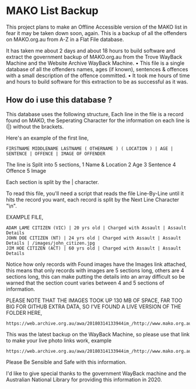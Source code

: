 # MAKO List Backup
This project plans to make an Offline Accessible version of the MAKO list in fear it may be taken down soon, again.
This is a backup of all the offenders on MAKO.org.au from A-Z in a Flat File database.
   
It has taken me about 2 days and about 18 hours to build software and extract the government backup of MAKO.org.au from the Trove WayBack Machine and the Website Archive WayBack Machine.
• This file is a single database of all the offenders names, ages (if known), sentences & offences with a small description of the offence committed.
• It took me hours of time and hours to build software for this extraction to be as successful as it was.

## How do i use this database ?
This database uses the following structure,
Each line in the file is a record found on MAKO, the Seperating Character for the information on each line is (|) without the brackets.

Here's an example of the first line,   
```
FIRSTNAME MIDDLENAME LASTNAME ( OTHERNAME ) ( LOCATION ) | AGE | SENTENCE | OFFENCE | IMAGE OF OFFENDER
```
The line is Split into 5 sections,
1 Name & Location
2 Age
3 Sentence
4 Offence
5 Image

Each section is split by the | character.
 
To read this file, you'll need a script that reads the file Line-By-Line until it hits the record you want, each record is split by the Next Line Character "\n".
 

EXAMPLE FILE,
```
ADAM LAME CITIZEN (VIC) | 20 yrs old | Charged with Assault | Assault Details
JOHN DOE CITIZEN (NT) | 24 yrs old | Charged with Assault | Assault Details | /images/john_citizen.jpg
JIM HOE CITIZEN (ACT) | 60 yrs old | Charged with Assault | Assault Details
```
Notice how only records with Found images have the Images link attached, this means that only records with images are 5 sections long, others are 4 sections long,
this can make putting the details into an array difficult so be warned that the section count varies between 4 and 5 sections of information.

PLEASE NOTE THAT THE IMAGES TOOK UP 130 MB OF SPACE, FAR TOO BIG FOR GITHUB EXTRA DATA, SO I'VE FOUND A LIVE VERSION OF THE FOLDER HERE,
```
https://web.archive.org.au/awa/20180314133944im_/http://www.mako.org.au/images/
```

This was the latest backup on the WayBack Machine, so please use that link to make your live photo links work, example

```
https://web.archive.org.au/awa/20180314133944im_/http://www.mako.org.au/images/john_citizen.jpg
```

Please Be Sensible and Safe with this information.
 
I'd like to give special thanks to the government WayBack machine and the Australian National Library for providing this information in 2020.

